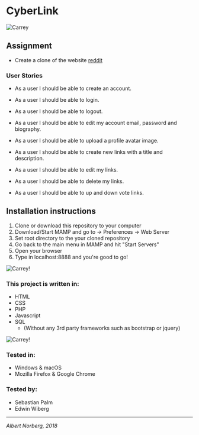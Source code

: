 # CyberLink
![Carrey](https://media.giphy.com/media/RRerwvHrb0nxm/giphy.gif)

## Assignment
- Create a clone of the website <a href="https://www.reddit.com/">reddit</a>

### User Stories
- As a user I should be able to create an account.

- As a user I should be able to login.

- As a user I should be able to logout.

- As a user I should be able to edit my account email, password and biography.

- As a user I should be able to upload a profile avatar image.

- As a user I should be able to create new links with a title and description.

- As a user I should be able to edit my links.

- As a user I should be able to delete my links.

- As a user I should be able to up and down vote links.


## Installation instructions
1. Clone or download this repository to your computer
2. Download/Start MAMP and go to -> Preferences -> Web Server
3. Set root directory to the your cloned repository
4. Go back to the main menu in MAMP and hit "Start Servers"
5. Open your browser
6. Type in localhost:8888 and you're good to go!

![Carrey!](https://media.giphy.com/media/6heBQSjt2IoA8/giphy.gif)

### This project is written in:
- HTML
- CSS
- PHP
- Javascript
- SQL
    - (Without any 3rd party frameworks such as bootstrap or jquery)

![Carrey!](https://media.giphy.com/media/lCbSAbRrFEfkY/giphy.gif)

### Tested in:
- Windows & macOS
- Mozilla Firefox & Google Chrome

### Tested by:
- Sebastian Palm
- Edwin Wiberg
---
_Albert Norberg, 2018_
